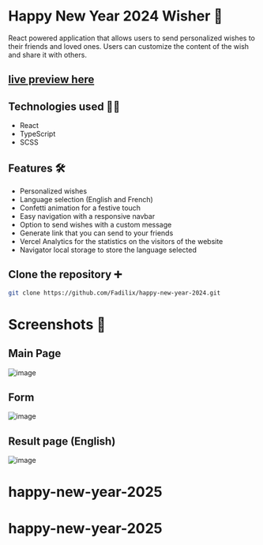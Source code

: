 # Happy New Year 2024 Wisher 🎊
React powered application that allows users to send personalized wishes to their friends and loved ones. Users can customize the content of the wish and share it with others.
## [live preview here](https://happy-new-year-2024-two.vercel.app/)

## Technologies used 👨‍💻
- React
- TypeScript
- SCSS

## Features 🛠️

- Personalized wishes
- Language selection (English and French)
- Confetti animation for a festive touch
- Easy navigation with a responsive navbar
- Option to send wishes with a custom message
- Generate link that you can send to your friends
- Vercel Analytics for the statistics on the visitors of the website
- Navigator local storage to store the language selected

## Clone the repository ➕
```bash
git clone https://github.com/Fadilix/happy-new-year-2024.git
```

# Screenshots 🌊
## Main Page
![image](https://github.com/Fadilix/happy-new-year-2024/assets/121851593/5d0d994a-68ee-4f4e-8904-cb077a2b7dcd)

## Form
![image](https://github.com/Fadilix/happy-new-year-2024/assets/121851593/d5d7495b-39ce-4a49-bbf3-202ae2dcba4a)

## Result page (English)
![image](https://github.com/Fadilix/happy-new-year-2024/assets/121851593/35aa3660-646f-47c5-b2e6-50f9273dc20f)

# happy-new-year-2025
# happy-new-year-2025
